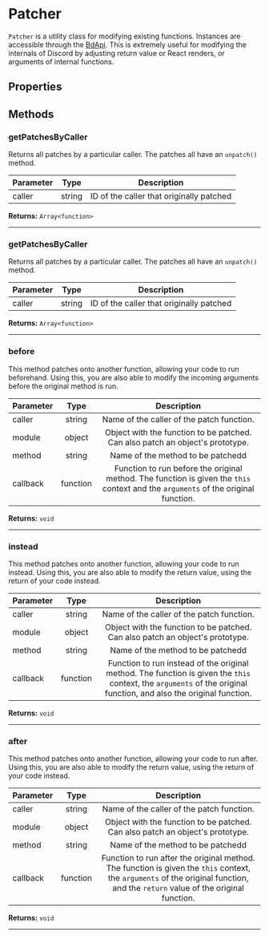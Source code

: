 # Patcher

`Patcher` is a utility class for modifying existing functions. Instances are accessible through the [BdApi](./bdapi). This is extremely useful for modifying the internals of Discord by adjusting return value or React renders, or arguments of internal functions.

## Properties



## Methods

### getPatchesByCaller
Returns all patches by a particular caller. The patches all have an `unpatch()` method.

| Parameter |  Type  |       Description      |
|:----------|:------:|:----------------------:|
caller|string|ID of the caller that originally patched

**Returns:** `Array<function>`
___

### getPatchesByCaller
Returns all patches by a particular caller. The patches all have an `unpatch()` method.

| Parameter |  Type  |       Description      |
|:----------|:------:|:----------------------:|
caller|string|ID of the caller that originally patched

**Returns:** `Array<function>`
___

### before
This method patches onto another function, allowing your code to run beforehand. Using this, you are also able to modify the incoming arguments before the original method is run.

| Parameter |  Type  |       Description      |
|:----------|:------:|:----------------------:|
caller|string|Name of the caller of the patch function.
module|object|Object with the function to be patched. Can also patch an object's prototype.
method|string|Name of the method to be patchedd
callback|function|Function to run before the original method. The function is given the `this` context and the `arguments` of the original function.

**Returns:** `void`
___

### instead
This method patches onto another function, allowing your code to run instead. Using this, you are also able to modify the return value, using the return of your code instead.

| Parameter |  Type  |       Description      |
|:----------|:------:|:----------------------:|
caller|string|Name of the caller of the patch function.
module|object|Object with the function to be patched. Can also patch an object's prototype.
method|string|Name of the method to be patchedd
callback|function|Function to run instead of the original method. The function is given the `this` context, the `arguments` of the original function, and also the original function.

**Returns:** `void`
___

### after
This method patches onto another function, allowing your code to run after. Using this, you are also able to modify the return value, using the return of your code instead.

| Parameter |  Type  |       Description      |
|:----------|:------:|:----------------------:|
caller|string|Name of the caller of the patch function.
module|object|Object with the function to be patched. Can also patch an object's prototype.
method|string|Name of the method to be patchedd
callback|function|Function to run after the original method. The function is given the `this` context, the `arguments` of the original function, and the `return` value of the original function.

**Returns:** `void`
___
